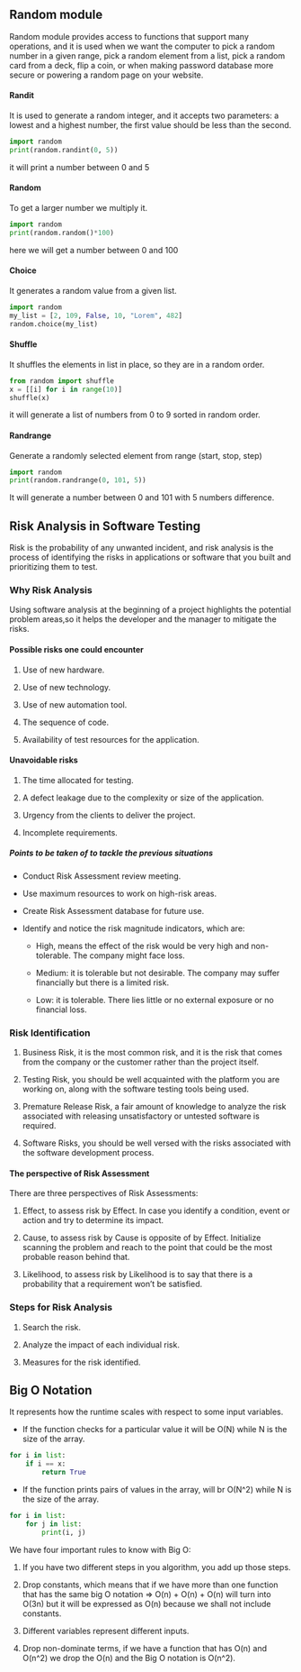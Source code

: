 

## Random module

Random module provides access to functions that support many operations, and it is used when we want the computer to pick a random number in a given range, pick a random element from a list, pick a random card from a deck, flip a coin, or when making password database more secure or powering a random page on your website.


#### Randit

It is used to generate a random integer, and it accepts two parameters: a lowest and a highest number, the first value should be less than the second.

```python
import random
print(random.randint(0, 5))
```

it will print a number between 0 and 5

#### Random

To get a larger number we multiply it.

```python
import random
print(random.random()*100)
```

here we will get a number between 0 and 100

#### Choice

It generates a random value from a given list.

```python
import random
my_list = [2, 109, False, 10, "Lorem", 482]
random.choice(my_list)
```

#### Shuffle

It shuffles the elements in list in place, so they are in a random order.

```python
from random import shuffle
x = [[i] for i in range(10)]
shuffle(x)
```

it will generate a list of numbers from 0 to 9 sorted in random order.

#### Randrange

Generate a randomly selected element from range (start, stop, step)

```python
import random
print(random.randrange(0, 101, 5))
```

It will generate a number between 0 and 101 with 5 numbers difference.

## Risk Analysis in Software Testing

Risk is the probability of any unwanted incident, and risk analysis is the process of identifying the risks in applications or software that you built and prioritizing them to test.

### Why Risk Analysis

Using software analysis at the beginning of a project highlights the potential problem areas,so it helps the developer and the manager to mitigate the risks.

#### Possible risks one could encounter

1. Use of new hardware.

2. Use of new technology.

3. Use of new automation tool.

4. The sequence of code.

5. Availability of test resources for the application.

#### Unavoidable risks

1. The time allocated for testing.

2. A defect leakage due to the complexity or size of the application.

3. Urgency from the clients to deliver the project.

4. Incomplete requirements.

##### Points to be taken of to tackle the previous situations

* Conduct Risk Assessment review meeting.

* Use maximum resources to work on high-risk areas.

* Create Risk Assessment database for future use.

* Identify and notice the risk magnitude indicators, which are:
    * High, means the effect of the risk would be very high and non-tolerable. The company might face loss.

    * Medium: it is tolerable but not desirable. The company may suffer financially but there is a limited risk.

    * Low: it is tolerable. There lies little or no external exposure or no financial loss.

### Risk Identification

1. Business Risk, it is the most common risk, and it is the risk that comes from the company or the customer rather than the project itself.

2. Testing Risk, you should be well acquainted with the platform you are working on, along with the software testing tools being used.

3. Premature Release Risk, a fair amount of knowledge to analyze the risk associated with releasing unsatisfactory or untested software is required.

4. Software Risks, you should be well versed with the risks associated with the software development process.



#### The perspective of Risk Assessment

There are three perspectives of Risk Assessments:

1. Effect, to assess risk by Effect. In case you identify a condition, event or action and try to determine its impact.

2. Cause, to assess risk by Cause is opposite of by Effect. Initialize scanning the problem and reach to the point that could be the most probable reason behind that.

3. Likelihood, to assess risk by Likelihood is to say that there is a probability that a requirement won’t be satisfied.

### Steps for Risk Analysis

1. Search the risk.

2. Analyze the impact of each individual risk.

3. Measures for the risk identified.

## Big O Notation

It represents how the runtime scales with respect to some input variables.

* If the function checks for a particular value it will be O(N) while N is the size of the array.

```python
for i in list:
    if i == x:
        return True
```

* If the function prints pairs of values in the array, will br O(N^2) while N is the size of the array.

```python
for i in list:
    for j in list:
        print(i, j)
```

We have four important rules to know with Big O:

1. If you have two different steps in you algorithm, you add up those steps.

2. Drop constants, which means that if we have more than one function that has the same big O notation => O(n) + O(n) + O(n) will turn into O(3n) but it will be expressed as O(n) because we shall not include constants.

3. Different variables represent different inputs.

4. Drop non-dominate terms, if we have a function that has O(n) and O(n^2) we drop the O(n) and the Big O notation is O(n^2).